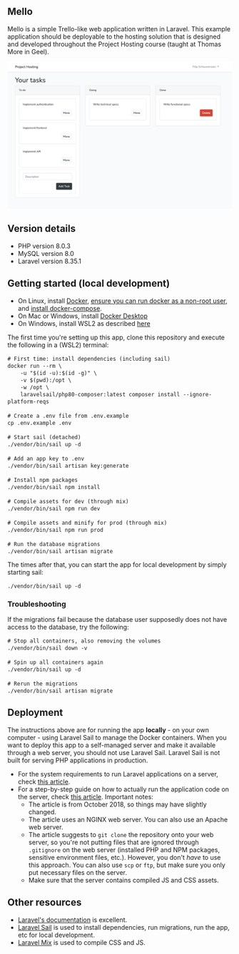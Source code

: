 ## Mello

Mello is a simple Trello-like web application written in Laravel. This example application should be deployable to the hosting solution that is designed and developed throughout the Project Hosting course (taught at Thomas More in Geel).

![Mello Screenshot](docs/mello_screenshot.png)

## Version details

- PHP version 8.0.3
- MySQL version 8.0
- Laravel version 8.35.1

## Getting started (local development)

- On Linux, install [Docker](https://www.docker.com/), [ensure you can run docker as a non-root user](https://docs.docker.com/engine/install/linux-postinstall/#manage-docker-as-a-non-root-user), and [install docker-compose](https://docs.docker.com/compose/install/).
- On Mac or Windows, install [Docker Desktop](https://www.docker.com/products/docker-desktop)
- On Windows, install WSL2 as described [here](https://laravel.com/docs/8.x/installation#getting-started-on-windows)

The first time you're setting up this app, clone this repository and execute the following in a (WSL2) terminal:

```
# First time: install dependencies (including sail)
docker run --rm \
    -u "$(id -u):$(id -g)" \
    -v $(pwd):/opt \
    -w /opt \
    laravelsail/php80-composer:latest composer install --ignore-platform-reqs

# Create a .env file from .env.example
cp .env.example .env

# Start sail (detached)
./vendor/bin/sail up -d

# Add an app key to .env
./vendor/bin/sail artisan key:generate

# Install npm packages
./vendor/bin/sail npm install

# Compile assets for dev (through mix)
./vendor/bin/sail npm run dev

# Compile assets and minify for prod (through mix)
./vendor/bin/sail npm run prod

# Run the database migrations
./vendor/bin/sail artisan migrate
```

The times after that, you can start the app for local development by simply starting sail:

```
./vendor/bin/sail up -d
```

### Troubleshooting

If the migrations fail because the database user supposedly does not have access to the database, try the following:

```
# Stop all containers, also removing the volumes
./vendor/bin/sail down -v

# Spin up all containers again
./vendor/bin/sail up -d

# Rerun the migrations
./vendor/bin/sail artisan migrate
```

## Deployment

The instructions above are for running the app **locally** - on your own computer - using Laravel Sail to manage the Docker containers.
When you want to deploy this app to a self-managed server and make it available through a web server, you should not use Laravel Sail. Laravel Sail is not built for serving PHP applications in production.

- For the system requirements to run Laravel applications on a server, check [this article](https://laravel.com/docs/8.x/deployment).
- For a step-by-step guide on how to actually run the application code on the server, check [this article](https://laraveldaily.com/how-to-deploy-laravel-projects-to-live-server-the-ultimate-guide/). Important notes:
    + The article is from October 2018, so things may have slightly changed.
    + The article uses an NGINX web server. You can also use an Apache web server.
    + The article suggests to `git clone` the repository onto your web server, so you're not putting files that are ignored through `.gitignore` on the web server (installed PHP and NPM packages, sensitive environment files, etc.). However, you don't _have_ to use this approach. You can also use `scp` or `ftp`, but make sure you only put necessary files on the server.
    + Make sure that the server contains compiled JS and CSS assets.

## Other resources

- [Laravel's documentation](https://laravel.com/docs/8.x) is excellent.
- [Laravel Sail](https://laravel.com/docs/8.x/sail) is used to install dependencies, run migrations, run the app, etc for local development.
- [Laravel Mix](https://laravel.com/docs/8.x/mix) is used to compile CSS and JS.
